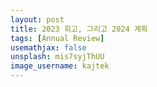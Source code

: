 ```yaml
---
layout: post
title: 2023 회고, 그리고 2024 계획 
tags: [Annual Review]
usemathjax: false
unsplash: mis7syjThUU
image_username: kajtek
---
```




<!-- ## 2023년을 돌아보며

입대하던 날 그토록 오지 않을 것만 같았던 2023년이었는데, 벌써 다 지나가고 이제 스물다섯이 됐다. 전역을 하고 잊지 못할 여행도 가고 복학과 함께 회사에도 들어갔다. 

## 2024년을 계획하며

근본이 P인 사람이라 신년 계획따위 세우지 않는 사람이었으나.. OKR 세우던 그 시절의 마음으로 돌아가서 목표라도 좀 정해봤다.

1. 책 12권 이상 읽고 기록하기 -->

